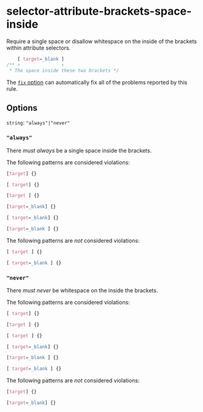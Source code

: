 # selector-attribute-brackets-space-inside

Require a single space or disallow whitespace on the inside of the brackets within attribute selectors.

<!-- prettier-ignore -->
```css
    [ target=_blank ]
/** ↑               ↑
 * The space inside these two brackets */
```

The [`fix` option](../../../docs/user-guide/usage/options.md#fix) can automatically fix all of the problems reported by this rule.

## Options

`string`: `"always"|"never"`

### `"always"`

There _must always_ be a single space inside the brackets.

The following patterns are considered violations:

<!-- prettier-ignore -->
```css
[target] {}
```

<!-- prettier-ignore -->
```css
[ target] {}
```

<!-- prettier-ignore -->
```css
[target ] {}
```

<!-- prettier-ignore -->
```css
[target=_blank] {}
```

<!-- prettier-ignore -->
```css
[ target=_blank] {}
```

<!-- prettier-ignore -->
```css
[target=_blank ] {}
```

The following patterns are _not_ considered violations:

<!-- prettier-ignore -->
```css
[ target ] {}
```

<!-- prettier-ignore -->
```css
[ target=_blank ] {}
```

### `"never"`

There _must never_ be whitespace on the inside the brackets.

The following patterns are considered violations:

<!-- prettier-ignore -->
```css
[ target] {}
```

<!-- prettier-ignore -->
```css
[target ] {}
```

<!-- prettier-ignore -->
```css
[ target ] {}
```

<!-- prettier-ignore -->
```css
[ target=_blank] {}
```

<!-- prettier-ignore -->
```css
[target=_blank ] {}
```

<!-- prettier-ignore -->
```css
[ target=_blank ] {}
```

The following patterns are _not_ considered violations:

<!-- prettier-ignore -->
```css
[target] {}
```

<!-- prettier-ignore -->
```css
[target=_blank] {}
```
